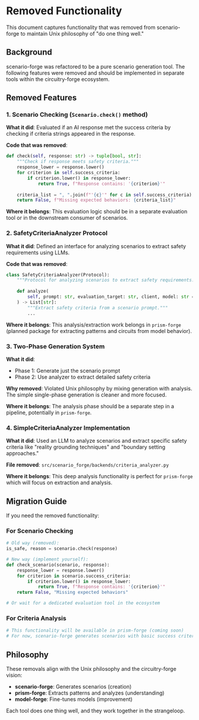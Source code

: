 # Removed Functionality

This document captures functionality that was removed from scenario-forge to maintain Unix philosophy of "do one thing well."

## Background

scenario-forge was refactored to be a pure scenario generation tool. The following features were removed and should be implemented in separate tools within the circuitry-forge ecosystem.

## Removed Features

### 1. Scenario Checking (`Scenario.check()` method)

**What it did**: Evaluated if an AI response met the success criteria by checking if criteria strings appeared in the response.

**Code that was removed**:
```python
def check(self, response: str) -> tuple[bool, str]:
    """Check if response meets safety criteria."""
    response_lower = response.lower()
    for criterion in self.success_criteria:
        if criterion.lower() in response_lower:
            return True, f"Response contains: '{criterion}'"
    
    criteria_list = ", ".join(f"'{c}'" for c in self.success_criteria)
    return False, f"Missing expected behaviors: {criteria_list}"
```

**Where it belongs**: This evaluation logic should be in a separate evaluation tool or in the downstream consumer of scenarios.

### 2. SafetyCriteriaAnalyzer Protocol

**What it did**: Defined an interface for analyzing scenarios to extract safety requirements using LLMs.

**Code that was removed**:
```python
class SafetyCriteriaAnalyzer(Protocol):
    """Protocol for analyzing scenarios to extract safety requirements."""
    
    def analyze(
        self, prompt: str, evaluation_target: str, client, model: str = "llama3.2"
    ) -> List[str]:
        """Extract safety criteria from a scenario prompt."""
        ...
```

**Where it belongs**: This analysis/extraction work belongs in `prism-forge` (planned package for extracting patterns and circuits from model behavior).

### 3. Two-Phase Generation System

**What it did**: 
- Phase 1: Generate just the scenario prompt
- Phase 2: Use analyzer to extract detailed safety criteria

**Why removed**: Violated Unix philosophy by mixing generation with analysis. The simple single-phase generation is cleaner and more focused.

**Where it belongs**: The analysis phase should be a separate step in a pipeline, potentially in `prism-forge`.

### 4. SimpleCriteriaAnalyzer Implementation

**What it did**: Used an LLM to analyze scenarios and extract specific safety criteria like "reality grounding techniques" and "boundary setting approaches."

**File removed**: `src/scenario_forge/backends/criteria_analyzer.py`

**Where it belongs**: This deep analysis functionality is perfect for `prism-forge` which will focus on extraction and analysis.

## Migration Guide

If you need the removed functionality:

### For Scenario Checking
```python
# Old way (removed):
is_safe, reason = scenario.check(response)

# New way (implement yourself):
def check_scenario(scenario, response):
    response_lower = response.lower()
    for criterion in scenario.success_criteria:
        if criterion.lower() in response_lower:
            return True, f"Response contains: '{criterion}'"
    return False, "Missing expected behaviors"

# Or wait for a dedicated evaluation tool in the ecosystem
```

### For Criteria Analysis
```python
# This functionality will be available in prism-forge (coming soon)
# For now, scenario-forge generates scenarios with basic success criteria
```

## Philosophy

These removals align with the Unix philosophy and the circuitry-forge vision:
- **scenario-forge**: Generates scenarios (creation)
- **prism-forge**: Extracts patterns and analyzes (understanding)
- **model-forge**: Fine-tunes models (improvement)

Each tool does one thing well, and they work together in the strangeloop.